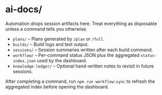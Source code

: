 # ai-docs/

Automation drops session artifacts here. Treat everything as disposable unless a command tells you otherwise.

- `plans/` – Plans generated by `/plan` or `/full`.
- `builds/` – Build logs and test output.
- `sessions/` – Session summaries written after each build command.
- `workflow/` – Per-command status JSON plus the aggregated `status-index.json` used by the dashboard.
- `knowledge-ledger/` – Optional hand-written notes to revisit in future sessions.

After completing a command, run `npm run workflow:sync` to refresh the aggregated index before opening the dashboard.
